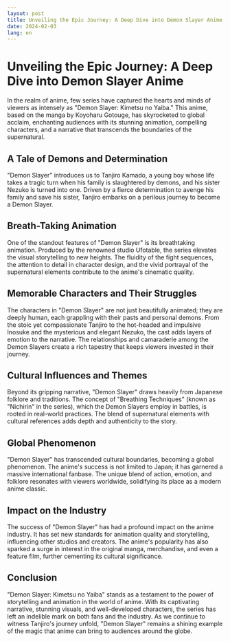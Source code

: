 ```yaml
---
layout: post
title: Unveiling the Epic Journey: A Deep Dive into Demon Slayer Anime
date: 2024-02-03
lang: en
---
```


# Unveiling the Epic Journey: A Deep Dive into Demon Slayer Anime

In the realm of anime, few series have captured the hearts and minds of viewers as intensely as "Demon Slayer: Kimetsu no Yaiba." This anime, based on the manga by Koyoharu Gotouge, has skyrocketed to global acclaim, enchanting audiences with its stunning animation, compelling characters, and a narrative that transcends the boundaries of the supernatural.

## A Tale of Demons and Determination

"Demon Slayer" introduces us to Tanjiro Kamado, a young boy whose life takes a tragic turn when his family is slaughtered by demons, and his sister Nezuko is turned into one. Driven by a fierce determination to avenge his family and save his sister, Tanjiro embarks on a perilous journey to become a Demon Slayer.

## Breath-Taking Animation

One of the standout features of "Demon Slayer" is its breathtaking animation. Produced by the renowned studio Ufotable, the series elevates the visual storytelling to new heights. The fluidity of the fight sequences, the attention to detail in character design, and the vivid portrayal of the supernatural elements contribute to the anime's cinematic quality.

## Memorable Characters and Their Struggles

The characters in "Demon Slayer" are not just beautifully animated; they are deeply human, each grappling with their pasts and personal demons. From the stoic yet compassionate Tanjiro to the hot-headed and impulsive Inosuke and the mysterious and elegant Nezuko, the cast adds layers of emotion to the narrative. The relationships and camaraderie among the Demon Slayers create a rich tapestry that keeps viewers invested in their journey.

## Cultural Influences and Themes

Beyond its gripping narrative, "Demon Slayer" draws heavily from Japanese folklore and traditions. The concept of "Breathing Techniques" (known as "Nichirin" in the series), which the Demon Slayers employ in battles, is rooted in real-world practices. The blend of supernatural elements with cultural references adds depth and authenticity to the story.

## Global Phenomenon

"Demon Slayer" has transcended cultural boundaries, becoming a global phenomenon. The anime's success is not limited to Japan; it has garnered a massive international fanbase. The unique blend of action, emotion, and folklore resonates with viewers worldwide, solidifying its place as a modern anime classic.

## Impact on the Industry

The success of "Demon Slayer" has had a profound impact on the anime industry. It has set new standards for animation quality and storytelling, influencing other studios and creators. The anime's popularity has also sparked a surge in interest in the original manga, merchandise, and even a feature film, further cementing its cultural significance.

## Conclusion

"Demon Slayer: Kimetsu no Yaiba" stands as a testament to the power of storytelling and animation in the world of anime. With its captivating narrative, stunning visuals, and well-developed characters, the series has left an indelible mark on both fans and the industry. As we continue to witness Tanjiro's journey unfold, "Demon Slayer" remains a shining example of the magic that anime can bring to audiences around the globe.

